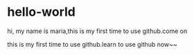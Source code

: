 hello-world
===========
hi, my name is maria,this is my first time to use github.come on

this is my first time to use github.learn to use github now~~
